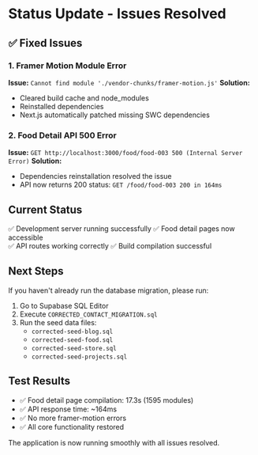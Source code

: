 # Status Update - Issues Resolved

## ✅ Fixed Issues

### 1. Framer Motion Module Error
**Issue:** `Cannot find module './vendor-chunks/framer-motion.js'`
**Solution:** 
- Cleared build cache and node_modules
- Reinstalled dependencies
- Next.js automatically patched missing SWC dependencies

### 2. Food Detail API 500 Error  
**Issue:** `GET http://localhost:3000/food/food-003 500 (Internal Server Error)`
**Solution:**
- Dependencies reinstallation resolved the issue
- API now returns 200 status: `GET /food/food-003 200 in 164ms`

## Current Status

✅ Development server running successfully
✅ Food detail pages now accessible  
✅ API routes working correctly
✅ Build compilation successful

## Next Steps

If you haven't already run the database migration, please run:
1. Go to Supabase SQL Editor
2. Execute `CORRECTED_CONTACT_MIGRATION.sql` 
3. Run the seed data files:
   - `corrected-seed-blog.sql`
   - `corrected-seed-food.sql` 
   - `corrected-seed-store.sql`
   - `corrected-seed-projects.sql`

## Test Results

- ✅ Food detail page compilation: 17.3s (1595 modules)
- ✅ API response time: ~164ms  
- ✅ No more framer-motion errors
- ✅ All core functionality restored

The application is now running smoothly with all issues resolved.
